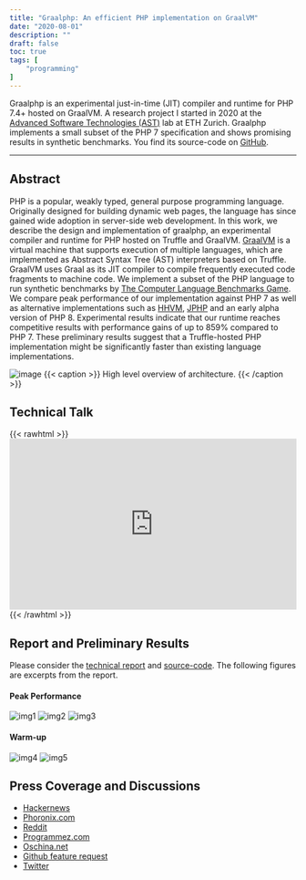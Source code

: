 ```yaml
---
title: "Graalphp: An efficient PHP implementation on GraalVM"
date: "2020-08-01"
description: ""
draft: false
toc: true
tags: [
    "programming"
]
---
```

Graalphp is an experimental just-in-time (JIT) compiler and runtime for PHP 7.4+
hosted on GraalVM. A research project I started in 2020 at the [Advanced
Software Technologies (AST)](https://ast.ethz.ch/) lab at ETH Zurich. Graalphp
implements a small subset of the PHP 7 specification and shows promising results
in synthetic benchmarks. You find its source-code on
[GitHub](https://github.com/abertschi/graalphp). <!--more-->

---

## Abstract
PHP is a popular, weakly typed, general purpose programming language. Originally
designed for building dynamic web pages, the language has since gained wide
adoption in server-side web development. In this work, we describe the design
and implementation of graalphp, an experimental compiler and runtime for PHP
hosted on Truffle and GraalVM. [GraalVM](https://www.graalvm.org/) is a virtual
machine that supports execution of multiple languages, which are implemented as
Abstract Syntax Tree (AST) interpreters based on Truffle. GraalVM uses Graal as
its JIT compiler to compile frequently executed code fragments to machine code.
We implement a subset of the PHP language to run synthetic benchmarks by [The
Computer Language Benchmarks
Game](https://benchmarksgame-team.pages.debian.net/benchmarksgame/index.html).
We compare peak performance of our implementation against PHP 7 as well as
alternative implementations such as [HHVM](https://hhvm.com/),
[JPHP](https://github.com/jphp-group/jphp) and an early alpha version of PHP 8.
Experimental results indicate that our runtime reaches competitive results with
performance gains of up to 859% compared to PHP 7. These preliminary results
suggest that a Truffle-hosted PHP implementation might be significantly faster
than existing language implementations.

![image](/blog/2020_graalphp/image_2020-09-06_12-36-43.png) {{< caption >}} High
level overview of architecture. {{< /caption >}}

## Technical Talk
{{< rawhtml >}} <iframe style="width: 100%" height="300px"
src="https://www.youtube.com/embed/Dzahabn8ojo" title="YouTube video player"
frameborder="0" allow="accelerometer; autoplay; clipboard-write;
encrypted-media; gyroscope; picture-in-picture" allowfullscreen></iframe> {{<
/rawhtml >}}


## Report and Preliminary Results
Please consider the [technical
report](https://abertschi.ch/default_public/ethz/graalphp/download.php) and
[source-code](https://github.com/abertschi/graalphp). The following figures are
excerpts from the report.

#### Peak Performance
![img1](/blog/2020_graalphp/image_2020-09-06_12-35-34.png)
![img2](/blog/2020_graalphp/image_2020-09-06_12-35-57.png)
![img3](/blog/2020_graalphp/image_2020-09-06_12-36-09.png)


#### Warm-up
![img4](/blog/2020_graalphp/image_2020-09-02_19-17-24.png)
![img5](/blog/2020_graalphp/image_2020-09-02_19-16-51.png)


## Press Coverage and Discussions
- [Hackernews](https://news.ycombinator.com/item?id=24565930)
- [Phoronix.com](https://www.phoronix.com/news/GraalPHP-GraalVM-PHP)
- [Reddit](https://www.reddit.com/r/PHP/comments/j22xje/859_php_performance_improvement_from_php_7_and/)
- [Programmez.com](https://www.programmez.com/actualites/graalphp-une-implementation-de-php-sur-graalvm-30958)
- [Oschina.net](https://www.oschina.net/news/118944/graalphp-graalvm-php?p=2)
- [Github feature request](https://github.com/oracle/graal/issues/361)
- [Twitter](https://twitter.com/thomaswue/status/1305845567415824384)


